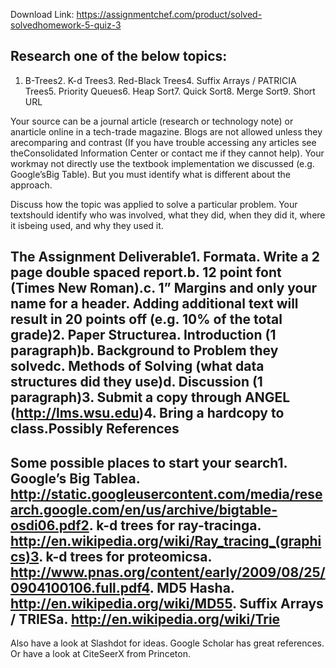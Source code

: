 Download Link: https://assignmentchef.com/product/solved-solvedhomework-5-quiz-3
<br>
## Research one of the below topics:

1. B-Trees2. K-d Trees3. Red-Black Trees4. Suffix Arrays / PATRICIA Trees5. Priority Queues6. Heap Sort7. Quick Sort8. Merge Sort9. Short URL

Your source can be a journal article (research or technology note) or anarticle online in a tech-trade magazine. Blogs are not allowed unless they arecomparing and contrast (If you have trouble accessing any articles see theConsolidated Information Center or contact me if they cannot help). Your workmay not directly use the textbook implementation we discussed (e.g. Google’sBig Table). But you must identify what is different about the approach.

Discuss how the topic was applied to solve a particular problem. Your textshould identify who was involved, what they did, when they did it, where it isbeing used, and why they used it.

## The Assignment Deliverable1. Formata. Write a 2 page double spaced report.b. 12 point font (Times New Roman).c. 1” Margins and only your name for a header. Adding additional text will result in 20 points off (e.g. 10% of the total grade)2. Paper Structurea. Introduction (1 paragraph)b. Background to Problem they solvedc. Methods of Solving (what data structures did they use)d. Discussion (1 paragraph)3. Submit a copy through ANGEL (http://lms.wsu.edu)4. Bring a hardcopy to class.Possibly References

## Some possible places to start your search1. Google’s Big Tablea. http://static.googleusercontent.com/media/research.google.com/en/us/archive/bigtable-osdi06.pdf2. k-d trees for ray-tracinga. http://en.wikipedia.org/wiki/Ray_tracing_(graphics)3. k-d trees for proteomicsa. http://www.pnas.org/content/early/2009/08/25/0904100106.full.pdf4. MD5 Hasha. http://en.wikipedia.org/wiki/MD55. Suffix Arrays / TRIESa. http://en.wikipedia.org/wiki/Trie

Also have a look at Slashdot for ideas. Google Scholar has great references. Or have a look at CiteSeerX from Princeton.